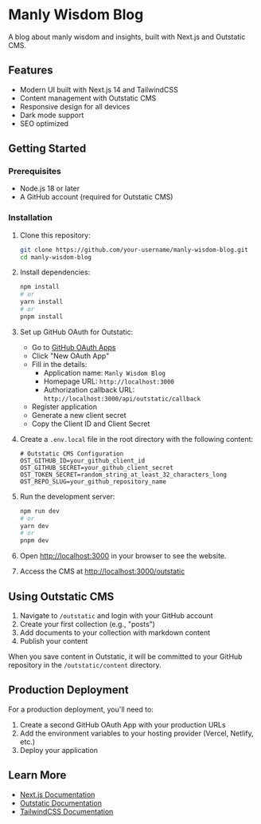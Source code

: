 # Manly Wisdom Blog

A blog about manly wisdom and insights, built with Next.js and Outstatic CMS.

## Features

- Modern UI built with Next.js 14 and TailwindCSS
- Content management with Outstatic CMS
- Responsive design for all devices
- Dark mode support
- SEO optimized

## Getting Started

### Prerequisites

- Node.js 18 or later
- A GitHub account (required for Outstatic CMS)

### Installation

1. Clone this repository:
   ```bash
   git clone https://github.com/your-username/manly-wisdom-blog.git
   cd manly-wisdom-blog
   ```

2. Install dependencies:
   ```bash
   npm install
   # or
   yarn install
   # or
   pnpm install
   ```

3. Set up GitHub OAuth for Outstatic:
   - Go to [GitHub OAuth Apps](https://github.com/settings/developers)
   - Click "New OAuth App"
   - Fill in the details:
     - Application name: `Manly Wisdom Blog`
     - Homepage URL: `http://localhost:3000`
     - Authorization callback URL: `http://localhost:3000/api/outstatic/callback`
   - Register application
   - Generate a new client secret
   - Copy the Client ID and Client Secret

4. Create a `.env.local` file in the root directory with the following content:
   ```
   # Outstatic CMS Configuration
   OST_GITHUB_ID=your_github_client_id
   OST_GITHUB_SECRET=your_github_client_secret
   OST_TOKEN_SECRET=random_string_at_least_32_characters_long
   OST_REPO_SLUG=your_github_repository_name
   ```

5. Run the development server:
   ```bash
   npm run dev
   # or
   yarn dev
   # or
   pnpm dev
   ```

6. Open [http://localhost:3000](http://localhost:3000) in your browser to see the website.

7. Access the CMS at [http://localhost:3000/outstatic](http://localhost:3000/outstatic)

## Using Outstatic CMS

1. Navigate to `/outstatic` and login with your GitHub account
2. Create your first collection (e.g., "posts")
3. Add documents to your collection with markdown content
4. Publish your content

When you save content in Outstatic, it will be committed to your GitHub repository in the `/outstatic/content` directory.

## Production Deployment

For a production deployment, you'll need to:

1. Create a second GitHub OAuth App with your production URLs
2. Add the environment variables to your hosting provider (Vercel, Netlify, etc.)
3. Deploy your application

## Learn More

- [Next.js Documentation](https://nextjs.org/docs)
- [Outstatic Documentation](https://outstatic.com/docs/introduction)
- [TailwindCSS Documentation](https://tailwindcss.com/docs) 